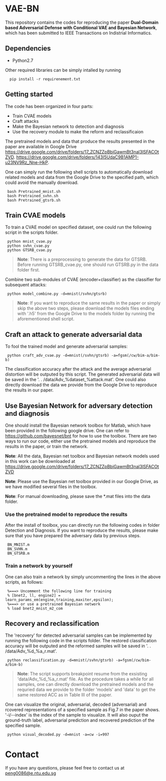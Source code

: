 # VAE-BN

   This repository contains the codes for reproducing the paper **Dual-Domain based Adversarial Defense with Conditional VAE and Bayesian Network**, which has been submitted to IEEE Transactions on Indistrial Informatics. 
     
## Dependencies

   * Python2.7

   Other required libraries can be simply intalled by running

      pip install -r requirenement.txt


## Getting started
   The code has been organized in four parts:
   
   * Train CVAE models 
   * Craft attacks 
   * Make the Bayesian network to detection and diagnosis 
   * Use the recovery module to make the reform and reclassificaion 
   
   The pretrained models and data that produce the results presented in the paper are available in Google Drive https://drive.google.com/drive/folders/17_ZCNZZpBbiGawmBt3nal3lSFACOtZVD.
https://drive.google.com/drive/folders/143I5UdaC9B1AMP1-u23NV9Rz_Nne-HkP.

   One can simply run the following shell scripts to automatically download related models and data from the Google Drive to the specified path, which could avoid the manually download.
   
     bash Pretrained_mnist.sh
     bash Pretrained_svhn.sh
     bash Pretrained_gtsrb.sh  
   
## Train CVAE models
   To train a CVAE model on specified dataset, one could run the following script in the scripts folder.
   
     python mnist_cvae.py
     python svhn_cvae.py
     python GTSRB_cvae.py  
     
   >**Note**: There is a preprocessing to generate the data for GTSRB. Before running GTSRB_cvae.py, one should run GTSRB.py in the data folder first.
    
   Combine two sub-modules of CVAE (encoder+classifier) as the classifier for subsequent attacks:
   
     python model_combine.py -d=mnist(/svhn/gtsrb)
     
   >**Note**: If you want to reproduce the same results in the paper or simply skip the above two steps, please download the models files ending with '.h5' from the Google Drive to the models folder by running the aforementioned shell script.


## Craft an attack to generate adversarial data
   To fool the trained model and generate adversarial samples:

     python craft_adv_cvae.py -d=mnist(/svhn/gtsrb) -a=fgsm(/cw/bim-a/bim-b)
     
   The classification accuracy after the attack and the average adversarial distortion will be outputed by this script. The generated adversarial data will be saved in the '. . /data/Adv_%dataset_%attack.mat'. One could also directly download the data we provide from the Google Drive to reproduce the results in our paper.
   
## Use Bayesian Network for adversary detection and diagnosis

   One should install the Bayesian network toolbox for Matlab, which have been provided in the following google drive. 
   One can refer to https://github.com/bayesnet/bnt for how to use the toolbox.
   There are two ways to run our code, either use the pretrained models and reproduce the results in the paper, or train the network.
   
  **Note**: All the data, Bayesian net toolbox and Bayesian network models used in this work can be downloaded at https://drive.google.com/drive/folders/17_ZCNZZpBbiGawmBt3nal3lSFACOtZVD 
  
  **Note**: Please use the Bayesian net toolbox provided in our Google Drive, as we have modified several files in the toolbox.
  
  **Note**: For manual downloading, please save the *.mat files into the data folder.
   
### Use the pretrained model to reproduce the results

   After the install of toolbox, you can directly run the following codes in folder Detection and Diagnosis. If you want to reproduce the results, please make sure that you have prepared the adversary data by previous steps.
   
     BN_MNIST.m
     BN_SVHN.m
     BN_GTSRB.m
     
### Train a network by yourself

   One can also train a network by simply uncommenting the lines in the above scripts, as follows:
   
     %===> Uncomment the following line for training
     % [bnet2, ll, engine2] = learn_params_em(engine,training,maxiter,epsilon);
     %===> or use a pretrained Bayesian network
     % load bnet2_mnist_m2_com
   
## Recovery and reclassification
   The 'recovery' for detected adversarial samples can be implemented by running the following code in the scripts folder. The restored classification accuracy will be outputed and the reformed samples will be saved in '. . /data/Adv_%d_%a_r.mat'.
   
     python reclassification.py -d=mnist(/svhn/gtsrb) -a=fgsm(/cw/bim-a/bim-b) 
     
   >**Note**: The script supports breakpoint resume from the exsisting 'data/Adv_%d_%a_r.mat' file. As the procedure takes a while for all samples, one can directly download the pretrained models and the requried data we provide to the folder 'models' and 'data' to get the same restored ACC as in Table III of the paper.
    
   One can visualize the original, adversarial, decoded (adversarial) and rcovered representations of a specified sample as Fig.7 in the paper shows. '-i/--index' is the index of the sample to visualize. It will also ouput the ground-truth label, adversarial prediction and recovered prediction of the specified sample.
     
     python visual_decoded.py -d=mnist -a=cw -i=997
   

# Contact
If you have any questions, please feel free to contact us at peng0086@e.ntu.edu.sg
